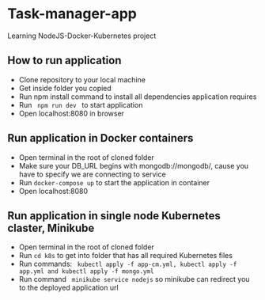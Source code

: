 # Task-manager-app #

Learning NodeJS-Docker-Kubernetes project

## How to run application ##

- Clone repository to your local machine
- Get inside folder you copied
- Run npm install command to install all dependencies application requires
- Run ```  npm run dev  ``` to start application
- Open localhost:8080 in browser

## Run application in Docker containers ##

- Open terminal in the root of cloned folder
- Make sure your DB_URL begins with mongodb://mongodb/, cause you have to specify we are connecting to service
- Run ``` docker-compose up ``` to start the application in container
- Open localhost:8080

## Run application in single node Kubernetes claster, Minikube ##

- Open terminal in the root of cloned folder
- Run ``` cd k8s ``` to get into folder that has all required Kubernetes files
- Run commands: ``` kubectl apply -f app-cm.yml, kubectl apply -f app.yml and kubectl apply -f mongo.yml```
- Run command ``` minikube service nodejs``` so minikube can redirect you to the deployed application url
